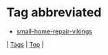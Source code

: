 <!--
title: Tag abbreviated
date: 2020-06-28T15:26:58.656Z
tags:
-->
# Tag abbreviated

 * [small-home-repair-vikings](131891572775.md)

| [Tags](tags.md) | [Top](index.md) |
